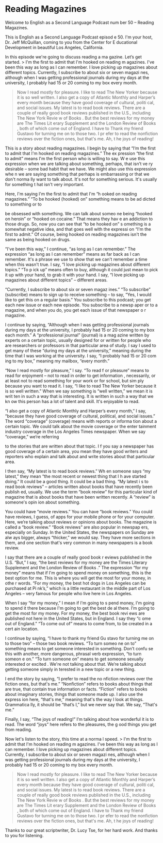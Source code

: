 # Reading Magazines

Welcome to English as a Second Language Podcast num ber 50 – Reading Magazines.

This is English as a Second Language Podcast episod e 50. I'm your host, Dr. Jeff McQuillan, coming to you from the Center for E ducational Development in beautiful Los Angeles, California.

In this episode we're going to discuss reading a ma gazine. Let’s get started.  > I'm the first to admit that I'm hooked on reading m agazines. I've been this way as long as I can remember. I love picking up magazines  about different topics. Currently, I subscribe to about six or seven magazi nes, although when I was getting professional journals during my days at the  university, I probably had 15 or 20 coming to my box every month.
> Now I read mostly for pleasure. I like to read The New Yorker  because it is so well written. I also get a copy of Atlantic Monthly  and Harper’s  every month because they have good coverage of cultural, politi cal, and social issues. My latest is to read book reviews. There are a couple of really good book reviews published in the U.S., including The New York Revie w of Books .
> But the best reviews for my money are The Times Lit erary Supplement  and the London Review of Books , both of which come out of England. I have to Thank my friend Gustavo for turning me on to those two. I pr efer to read the nonfiction reviews over the fiction ones, but that's me. Ah, t he joys of reading!

This is a story about reading magazines. I begin by  saying that “I’m the first to admit that I'm hooked on reading magazines.” The ex pression “the first to admit” means I'm the first person who is willing to say. W e use this expression when we are talking about something, perhaps, that isn’t ve ry desirable – some bad habit that we have. We might also use this expression whe n we are saying something that perhaps is embarrassing or that we don't norma lly want to talk about. It's not for something serious. It's usually for something t hat isn't very important.

Here, I'm saying I'm the first to admit that I'm “h ooked on reading magazines.” “To be hooked (hooked) on” something means to be ad dicted to something or to

be obsessed with something. We can talk about someo ne being “hooked on heroin” or “hooked on cocaine.” That means they hav e an addiction to those drugs. So, now you can see that “to be hooked on” s omething is a somewhat negative idea, and that goes well with the expressi on “I'm the first to admit.” Of course, being hooked on reading magazines isn't the  same as being hooked on drugs.

“I've been this way,” I continue, “as long as I can  remember.” The expression “as long as I can remember” means as far back as I can remember. It's a phrase we use to show that we can't remember a time when this  wasn't true. I say, “I love picking up magazines about different topics.” “To p ick up” means often to buy, although it could just mean to pick it up with your  hand, to grab it with your hand. I say, “I love picking up magazines about different  topics” – different areas.

“Currently, I subscribe to about six or seven magaz ines.” “To subscribe” (subscribe) means to sign up to receive something –  to say, “Yes, I would like to get this on a regular basis.” You subscribe to this  podcast; you get each new issue or each new episode. You subscribe to a newsp aper or to a magazine, and when you do, you get each issue of that newspaper o r magazine.

I continue by saying, “Although when I was getting professional journals during my days at the university, I probably had 15 or 20 coming to my box each month.” A “professional journal” (journal) is a mag azine written by experts on a certain topic, usually designed for or written for people who are researchers or professors in that particular area of study. I say I used to get many of these “during my days at the university,” meaning during the time that I was working at the university. I say, “I probably had 15 or 20 com ing to my box,” meaning my mailbox, “every month.”

“Now I read mostly for pleasure,” I say. “To read f or pleasure” means to read for enjoyment – not to read in order to get information , necessarily, or at least not to read something for your work or for school, but sim ply because you want to read it. I say, “I like to read The New Yorker  because it is so well written.” When we say something is “well written,” we mean it is writ ten in such a way that is interesting. It is written in such a way that we kn ow this person has a lot of talent and skill. It's enjoyable to read.

“I also get a copy of Atlantic Monthly  and Harper’s  every month,” I say, “because they have good coverage of cultural, political, and  social issues.” The word “coverage” (coverage) means with reports or informa tion about a certain topic. We could talk about the movie coverage or the enter tainment industry coverage in the Los Angeles Times  newspaper. When we say “coverage,” we’re referring

to the stories that are written about that topic. I f you say a newspaper has good coverage of a certain area, you mean they have good  writers and reporters who explain and talk about and write stories about that  particular area.

I then say, “My latest is to read book reviews.” Wh en someone says “my latest,” they mean “the most recent or newest thing that I h ave started doing.” It could be a good thing. It could be a bad thing. “My latest i s to read book reviews” – articles written about books that have recently been publish ed, usually. We use the term “book review” for this particular kind of magazine that is about books that have been written recently. A “review” is someone's opin ion about something.

You could have “movie reviews.” You can have “book reviews.” You could have reviews, I guess, of apps for your mobile phone or for your computer. Here, we’re talking about reviews or opinions about books. The magazine is called a “book review.” “Book reviews” are also popular in newspap ers, especially on Sunday. In the United States, the newspapers on Sunday are alw ays bigger, always “thicker,” we would say. They have more sections in  them, and one section that's very common in many newspapers is a book review.

I say that there are a couple of really good book r eviews published in the U.S. “But,” I say, “the best reviews for my money are the Times Literary Supplement and the London Review of Books .” The expression “for my money” means that if I'm going to spend money on something, this is the best option for me. This is where you will get the most for your money, in othe r words. “For my money, the best hot dogs in Los Angeles can be purchased at Pi nk’s,” which is a little restaurant in the middle part of Los Angeles – very  famous for people who live here in Los Angeles.

When I say “for my money,” I mean if I'm going to s pend money, I'm going to spend it there because I'm going to get the best de al there. I’m going to get the most for my money. For my money, the best book revi ews are published not here in the United States, but in England. I say they “c ome out of England.” “To come out of” means to come from, to be created in a cert ain location.

I continue by saying, “I have to thank my friend Gu stavo for turning me on to those two” – those two book reviews. “To turn someo ne on to” something means to get someone interested in something. Don't confu se this with another, more dangerous, phrasal verb expression, “to turn someon e on.” “To turn someone on” means to get someone sexually interested or excited . We're not talking about that. We’re talking about getting someone simply in terested in a new topic or a new thing.

I end the story by saying, “I prefer to read the no nfiction reviews over the fiction ones, but that's me.” “Nonfiction” refers to books about things that are true, that contain true information or facts. “Fiction” refers  to books about imaginary stories, things that someone made up. I also use the express ion here, “that's me,” meaning that's the way I look at things. Grammatica lly, it should be “that’s I,” but we never say that. We say, “That's me.”

Finally, I say, “The joys of reading!” I’m talking about how wonderful it is to read. The word “joys” here refers to the pleasures, the g ood things you get from reading.

Now let's listen to the story, this time at a norma l speed.  > I'm the first to admit that I'm hooked on reading m agazines. I've been this way as long as I can remember. I love picking up magazines  about different topics. Currently, I subscribe to about six or seven magazi nes, although when I was getting professional journals during my days at the  university, I probably had 15 or 20 coming to my box every month.
> Now I read mostly for pleasure. I like to read The New Yorker  because it is so well written. I also get a copy of Atlantic Monthly  and Harper’s  every month because they have good coverage of cultural, politi cal, and social issues. My latest is to read book reviews. There are a couple of really good book reviews published in the U.S., including The New York Revie w of Books .
> But the best reviews for my money are The Times Lit erary Supplement  and the London Review of Books , both of which come out of England. I have to Thank my friend Gustavo for turning me on to those two. I pr efer to read the nonfiction reviews over the fiction ones, but that's me. Ah, t he joys of reading!

Thanks to our great scriptwriter, Dr. Lucy Tse, for  her hard work. And thanks to you for listening.



